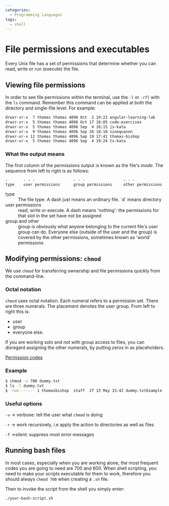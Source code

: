 ```yaml
---
categories:
  - Programming Languages
tags:
  - shell
---
```


# File permissions and executables

Every Unix file has a set of permissions that determine whether you can read,
write or run (execute) the file.

## Viewing file permissions

In order to see file permissions within the terminal, use the `-l` or `-rfl`
with the `ls` command. Remember this command can be applied at both the
directory and single-file level. For example:

```bash
drwxr-xr-x  7 thomas thomas 4096 Oct  2 19:22 angular-learning-lab
drwxr-xr-x  5 thomas thomas 4096 Oct 17 18:05 code-exercises
drwxr-xr-x  5 thomas thomas 4096 Sep  4 16:15 js-kata
drwxr-xr-x  9 thomas thomas 4096 Sep 26 18:10 sinequanon
drwxr-xr-x 12 thomas thomas 4096 Sep 19 17:41 thomas-bishop
drwxr-xr-x  5 thomas thomas 4096 Sep  4 19:24 ts-kata
```

### What the output means

The first column of the permissions output is known as the file's _mode_. The
sequence from left to right is as follows:

```
-       - - -                 - - -                 - - -
type    user permissions      group permissions     other permissions
```

<dl>
  <dt>type</dt>
  <dd>The file type. A dash just means an ordinary file. `d` means directory </dd>
 
  <dt>user permissions</dt>
  <dd>read, write or execute. A dash means 'nothing': the permissions for that slot in the set have not be assigned</dd>

  <dt>group and other</dt>
  <dd>group is obviously what anyone belonging to the current file's user group can do. Everyone else (outside of the user and the group) is covered by the other permissions, sometimes known as 'world' permissions</dd>
</dl>

## Modifying permissions: `chmod`

We use `chmod` for transferring ownership and file permissions quickly from the
command-line.

### Octal notation

`chmod` uses octal notation. Each numeral refers to a permission set. There are
three numerals. The placement denotes the user group. From left to right this
is:

- user
- group
- everyone else.

If you are working solo and not with group access to files, you can disregard
assigning the other numerals, by putting zeros in as placeholders.

[Permission codes](https://www.notion.so/685254916b2642f189e6316b876e09c9)

### Example

```bash
$ chmod -v 700 dummy.txt
$ ls -l dummy.txt
$ -rwx------  1 thomasbishop  staff  27 13 May 15:42 dummy.txtExample
```

### Useful options

`-v` → verbose: tell the user what `chmod` is doing

`-r` → work recursively, i.e apply the action to directories as well as files

`-f` →silent: suppress most error messages

## Running bash files

In most cases, especially when you are working alone, the most frequent codes
you are going to need are 700 and 600. When shell scripting, you need to make
your scripts executable for them to work, therefore you should always
`chmod 700` when creating a `.sh` file.

Then to invoke the script from the shell you simply enter:

```bash
./your-bash-script.sh
```
